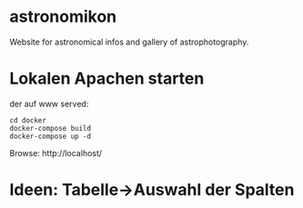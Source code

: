 # astronomikon

Website for astronomical infos and gallery of astrophotography.

# Lokalen Apachen starten
der auf www served:
```
cd docker
docker-compose build
docker-compose up -d
```

Browse: http://localhost/

# Ideen: Tabelle->Auswahl der Spalten